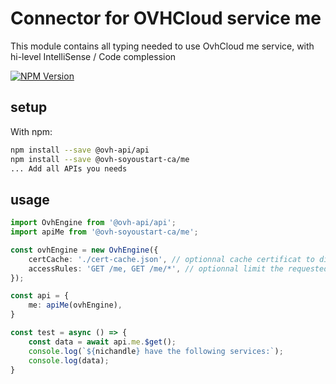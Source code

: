 # Connector for OVHCloud service me

This module contains all typing needed to use OvhCloud me service, with hi-level IntelliSense / Code complession

[![NPM Version](https://img.shields.io/npm/v/@ovh-soyoustart-ca/me.svg?style=flat)](https://www.npmjs.org/package/@ovh-soyoustart-ca/me)

## setup

With npm:
````bash
npm install --save @ovh-api/api
npm install --save @ovh-soyoustart-ca/me
... Add all APIs you needs
````

## usage

````typescript
import OvhEngine from '@ovh-api/api';
import apiMe from '@ovh-soyoustart-ca/me';

const ovhEngine = new OvhEngine({ 
    certCache: './cert-cache.json', // optionnal cache certificat to disk
    accessRules: 'GET /me, GET /me/*', // optionnal limit the requested privileges.
});

const api = {
    me: apiMe(ovhEngine),
}

const test = async () => {
    const data = await api.me.$get();
    console.log(`${nichandle} have the following services:`);
    console.log(data);
}

````
